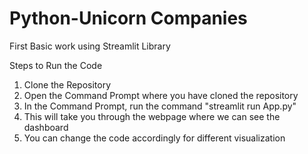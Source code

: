 # Python-Unicorn Companies

First Basic work using Streamlit Library

Steps to Run the Code
1. Clone the Repository
2. Open the Command Prompt where you have cloned the repository
3. In the Command Prompt, run the command "streamlit run App.py"
4. This will take you through the webpage where we can see the dashboard
5. You can change the code accordingly for different visualization